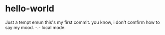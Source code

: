 # hello-world
Just a tempt
emun this's my first commit.
you know, i don't comfirm how to say my mood.
-.-
local mode.
